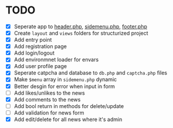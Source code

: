 # TODO

- [x] Seperate app to [header.php](layout/header.php), [sidemenu.php](layout/sidemenu.php), [footer.php](layout/footer.php)
- [x] Create `layout` and `views` folders for structurized project
- [x] Add entry point
- [x] Add registration page
- [x] Add login/logout
- [x] Add environmnet loader for envars
- [x] Add user profile page
- [x] Seperate catpcha and database to `db.php` and `captcha.php` files
- [x] Make `$menu` array in `sidemenu.php` dynamic
- [x] Better desgin for error when input in form
- [ ] Add likes/unlikes to the news
- [x] Add comments to the news
- [ ] Add bool return in methods for delete/update
- [ ] Add validation for news form
- [x] Add  edit/delete for all news where it's admin
